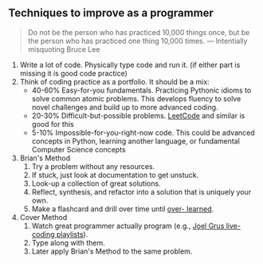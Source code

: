 Techniques to improve as a programmer
------

> Do not be the person who has practiced 10,000 things once, but be the person who has practiced one thing 10,000 times.
> — Intentially misquoting Bruce Lee

1. Write a lot of code. Physically type code and run it. (if either part is missing it is good code practice)
1. Think of coding practice as a portfolio. It should be a mix:
    - 40-60% Easy-for-you fundamentals. Practicing Pythonic idioms to solve common atomic problems. This develops fluency to solve novel challenges and build up to more advanced coding.
    - 20-30% Difficult-but-possible problems. [LeetCode](https://leetcode.com/) and similar is good for this
    - 5-10% Impossible-for-you-right-now code. This could be advanced concepts in Python, learning another language, or fundamental Computer Science concepts
1. Brian's Method
    1. Try a problem without any resources.
    1. If stuck, just look at documentation to get unstuck.
    1. Look-up a collection of great solutions.
    1. Reflect, synthesis, and refactor into a solution that is uniquely your own.
    1. Make a flashcard and drill over time until [over- learned](https://en.wikipedia.org/wiki/Overlearning).
1. Cover Method
    1. Watch great programmer actually program (e.g., [Joel Grus live-coding playlists](https://www.youtube.com/c/JoelGrus/playlists)).
    1. Type along with them. 
    2. Later apply Brian's Method to the same problem.